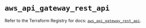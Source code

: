 # `aws_api_gateway_rest_api`

Refer to the Terraform Registry for docs: [`aws_api_gateway_rest_api`](https://registry.terraform.io/providers/hashicorp/aws/6.4.0/docs/resources/api_gateway_rest_api).
